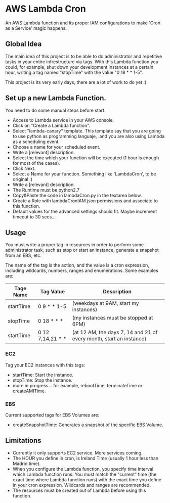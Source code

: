 # AWS Lambda Cron

An AWS Lambda function and its proper IAM configurations to make 'Cron as a Service' magic happens.

## Global Idea

The main idea of this project is to be able to do administrator and repetitive tasks in your entire infrestructure via tags. With this Lambda function you could, for example, shut down your development instances at a certain hour, writing a tag named "stopTime" with the value "0 18 * * 1-5".

This project is its very early days, there are a lot of work to do yet :)

## Set up a new Lambda Function.

You need to do some manual steps before start.

- Access to Lambda service in your AWS console.
- Click on "Create a Lambda function".
- Select "lambda-canary" template. This template say that you are going to use python as programming languaje, .and you are also using Lambda as a scheduling event.
- Choose a name for your scheduled event.
- Write a [relevant] description.
- Select the time which your function will be executed (1 hour is enough for most of the cases).
- Click Next.
- Select a Name for your function. Something like 'LambdaCron', to be original :)
- Write a [relevant] description.
- The Runtime must be python2.7
- Copy&Paste the code in lambdaCron.py in the textarea below.
- Create a Role with lambdaCronIAM.json permissions and associate to this function.
- Default values for the advanced settings should fit. Maybe increment timeout to 30 secs...

## Usage

You must write a proper tag in resources in order to perform some administrator task, such as stop or start an instance, generate a snapshot from an EBS, etc.

The name of the tag is the action, and the value is a cron expression, including wildcards, numbers, ranges and enumerations. Some examples are:

Tage Name | Tag Value | Description
--- | --- | ---
startTime | 0 9 * * 1-5 | (weekdays at 9AM, start my instances)
stopTime | 0 18 * * * |  (my instances must be stopped at 6PM)
startTime | 0 12 7,14,21 * * | (at 12 AM, the days 7, 14 and 21 of every month, start an instance)


### EC2

Tag your EC2 instances with this tags:

- startTime: Start the instance.
- stopTime: Stop the instance.
- more in progress... for example, rebootTime, terminateTime or createAMITime.

### EBS

Current supported tags for EBS Volumes are:

- createSnapshotTime: Generates a snapshot of the specific EBS Volume.

## Limitations

- Currently it only supports EC2 service. More services coming.
- The HOUR you define in cron, is Ireland Time (usually 1 hour less than Madrid time).
- When you configure the Lambda function, you specify time interval which Lambda function runs. You must match the "current" time (the exact time where Lambda function runs) with the exact time you define in your cron expression. Wildcards and ranges are recommended.
- The resources must be created out of Lambda before using this function.